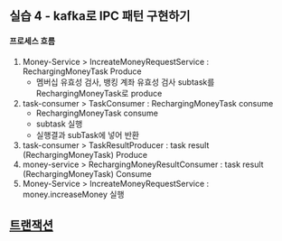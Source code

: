 ## 실습 4 - kafka로 IPC 패턴 구현하기
#### 프로세스 흐름
1. Money-Service > IncreateMoneyRequestService : RechargingMoneyTask Produce
   - 멤버십 유효성 검사, 뱅킹 계좌 유효성 검사 subtask를 RechargingMoneyTask로 produce
2. task-consumer > TaskConsumer : RechargingMoneyTask consume 
    - RechargingMoneyTask consume
    - subtask 실행
    - 실행결과 subTask에 넣어 반환
3. task-consumer > TaskResultProducer : task result (RechargingMoneyTask) Produce
4. money-service > RechargingMoneyResultConsumer : task result (RechargingMoneyTask) Consume
5.  Money-Service > IncreateMoneyRequestService : money.increaseMoney 실행

## [트랜잭션](src/main/resources/docs/트랜잭션.md)

